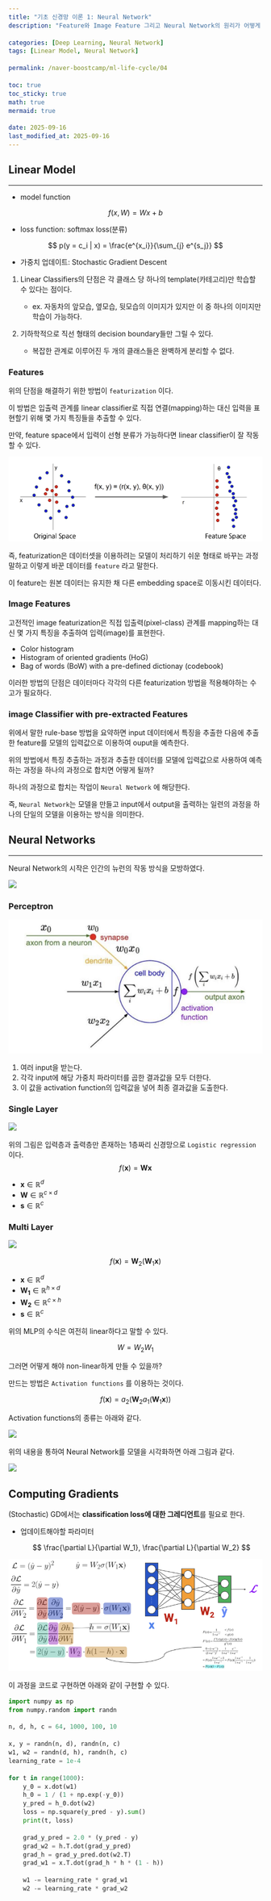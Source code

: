 ```yaml
---
title: "기초 신경망 이론 1: Neural Network"
description: "Feature와 Image Feature 그리고 Neural Network의 원리가 어떻게 되는지 학습하며, MLP 그리고 Activation Function 대한 내용 정리 포스트 입니다."

categories: [Deep Learning, Neural Network]
tags: [Linear Model, Neural Network]

permalink: /naver-boostcamp/ml-life-cycle/04

toc: true
toc_sticky: true
math: true
mermaid: true

date: 2025-09-16
last_modified_at: 2025-09-16
---
```


## Linear Model
-------

- model function

$$
f(x, W) = Wx + b
$$

- loss function: softmax loss(분류)

$$
p(y = c_i | x) = \frac{e^{x_i}}{\sum_{j} e^{s_j}}
$$

- 가중치 업데이트: Stochastic Gradient Descent

1. Linear Classifiers의 단점은 각 클래스 당 하나의 template(카테고리)만 학습할 수 있다는 점이다.

    - ex. 자동차의 앞모습, 옆모습, 뒷모습의 이미지가 있지만 이 중 하나의 이미지만 학습이 가능하다.

2. 기하학적으로 직선 형태의 decision boundary들만 그릴 수 있다.

    - 복잡한 관계로 이루어진 두 개의 클래스들은 완벽하게 분리할 수 없다.

### Features

위의 단점을 해결하기 위한 방법이 `featurization` 이다. 

이 방법은 입출력 관계를 linear classifier로 직접 연결(mapping)하는 대신 입력을 표현할기 위해 몇 가지 특징들을 추출할 수 있다.

만약, feature space에서 입력이 선형 분류가 가능하다면 linear classifier이 잘 작동할 수 있다.

<img src="../assets/img/post/naver-boostcamp/featurization.png">

즉, featurization은 데이터셋을 이용하려는 모델이 처리하기 쉬운 형태로 바꾸는 과정 말하고 이렇게 바꾼 데이터를 `feature` 라고 말한다.

이 feature는 원본 데이터는 유지한 채 다른 embedding space로 이동시킨 데이터다.

### Image Features

고전적인 image featurization은 직접 입출력(pixel-class) 관계를 mapping하는 대신 몇 가지 특징을 추출하여 입력(image)를 표현한다.

- Color histogram
- Histogram of oriented gradients (HoG)
- Bag of words (BoW) with a pre-defined dictionay (codebook)

이러한 방법의 단점은 데이터마다 각각의 다른 featurization 방법을 적용해야하는 수고가 필요하다.

### image Classifier with pre-extracted Features

위에서 말한 rule-base 방법을 요약하면 input 데이터에서 특징을 추출한 다음에 추출한 feature를 모델의 입력값으로 이용하여 ouput을 예측한다.

위의 방법에서 특징 추출하는 과정과 추출한 데이터를 모델에 입력값으로 사용하여 예측하는 과정을 하나의 과정으로 합치면 어떻게 될까?

하나의 과정으로 합치는 작업이 `Neural Network` 에 해당한다.

즉, `Neural Network`는 모델을 만들고 input에서 output을 출력하는 일련의 과정을 하나의 단일의 모델을 이용하는 방식을 의미한다. 

## Neural Networks
--------

Neural Network의 시작은 인간의 뉴런의 작동 방식을 모방하였다.

<img src="https://wikidocs.net/images/page/24958/%EB%89%B4%EB%9F%B0.PNG">

### Perceptron

<img src="../assets/img/post/naver-boostcamp/perceptrion.png">

1. 여러 input을 받는다.
2. 각각 input에 해당 가중치 파라미터를 곱한 결과값을 모두 더한다. 
3. 이 값을 activation function의 입력값을 넣어 최종 결과값을 도출한다.

### Single Layer

<img src="https://mblogthumb-phinf.pstatic.net/MjAxNzA2MTZfNDYg/MDAxNDk3NTc4Njk4MTM1.uEvkg1FYCUhTar5RcZSMZY5-U6swcECrpJALz5KwAA8g.JUB9h9ctN5KK-9zy7JxHpEBgRz_iB7At18obvWX03Skg.PNG.samsjang/%EC%BA%A1%EC%B2%98.PNG?type=w420">

위의 그림은 입력층과 출력층만 존재하는 1층짜리 신경망으로 `Logistic regression` 이다.
$$
f(\mathbf{x}) = \mathbf{W}\mathbf{x}
$$

- $\mathbf{x} \in \mathbb{R}^d$
- $\mathbf{W} \in \mathbb{R}^{c \times d}$
- $\mathbf{s} \in \mathbb{R}^c$



### Multi Layer


<img src="https://smartstuartkim.wordpress.com/wp-content/uploads/2019/02/mlp.png">

$$
f(\mathbf{x}) = \mathbf{W}_2(\mathbf{W}_1\mathbf{x})
$$

- $\mathbf{x} \in \mathbb{R}^d$
- $\mathbf{W_1} \in \mathbb{R}^{h \times d}$
- $\mathbf{W_2} \in \mathbb{R}^{c \times h}$
- $\mathbf{s} \in \mathbb{R}^c$

위의 MLP의 수식은 여전히 linear하다고 말할 수 있다.

$$
W = W_2W_1
$$


그러면 어떻게 해야 non-linear하게 만들 수 있을까?

만드는 방법은 `Activation functions` 를 이용하는 것이다.

$$
f(\mathbf{x}) = a_2(\mathbf{W}_2 a_1(\mathbf{W}_1\mathbf{x}))
$$

Activation functions의 종류는 아래와 같다.

<img src="https://machine-learning.paperspace.com/~gitbook/image?url=https%3A%2F%2F2327526407-files.gitbook.io%2F%7E%2Ffiles%2Fv0%2Fb%2Fgitbook-legacy-files%2Fo%2Fassets%252F-LvBP1svpACTB1R1x_U4%252F-LvNWUoWieQqaGmU_gl9%252F-LvO3qs2RImYjpBE8vln%252Factivation-functions3.jpg%3Falt%3Dmedia%26token%3Df96a3007-5888-43c3-a256-2dafadd5df7c&width=768&dpr=4&quality=100&sign=27b81237&sv=2">


위의 내용을 통하여 Neural Network를 모델을 시각화하면 아래 그림과 같다.

<img src="https://courses.grainger.illinois.edu/cs440/fa2023/lectures/nn-figs/gormley-2layer-net.jpg">

## Computing Gradients

(Stochastic) GD에서는 **classification loss에 대한 그레디언트**를 필요로 한다.

- 업데이트해야할 파라미터

    $$
    \frac{\partial L}{\partial W_1}, \frac{\partial L}{\partial W_2}
    $$

<img src="../assets/img/post/naver-boostcamp/computing_gradients.png">


이 과정을 코드로 구현하면 아래와 같이 구현할 수 있다.

```python
import numpy as np
from numpy.random import randn

n, d, h, c = 64, 1000, 100, 10

x, y = randn(n, d), randn(n, c)
w1, w2 = randn(d, h), randn(h, c)
learning_rate = 1e-4

for t in range(1000):
    y_0 = x.dot(w1)
    h_0 = 1 / (1 + np.exp(-y_0))
    y_pred = h_0.dot(w2)
    loss = np.square(y_pred - y).sum()
    print(t, loss)

    grad_y_pred = 2.0 * (y_pred - y)
    grad_w2 = h.T.dot(grad_y_pred)
    grad_h = grad_y_pred.dot(w2.T)
    grad_w1 = x.T.dot(grad_h * h * (1 - h))

    w1 -= learning_rate * grad_w1
    w2 -= learning_rate * grad_w2
```